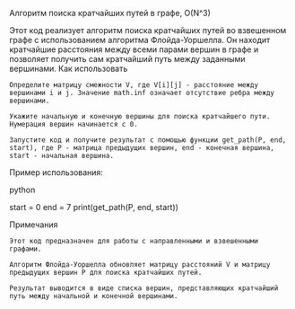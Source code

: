 Алгоритм поиска кратчайших путей в графе, O(N^3)

Этот код реализует алгоритм поиска кратчайших путей во взвешенном графе с использованием алгоритма Флойда-Уоршелла. Он находит кратчайшие расстояния между всеми парами вершин в графе и позволяет получить сам кратчайший путь между заданными вершинами.
Как использовать

    Определите матрицу смежности V, где V[i][j] - расстояние между вершинами i и j. Значение math.inf означает отсутствие ребра между вершинами.

    Укажите начальную и конечную вершины для поиска кратчайшего пути. Нумерация вершин начинается с 0.

    Запустите код и получите результат с помощью функции get_path(P, end, start), где P - матрица предыдущих вершин, end - конечная вершина, start - начальная вершина.

Пример использования:

python

start = 0
end = 7
print(get_path(P, end, start))

Примечания

    Этот код предназначен для работы с направленными и взвешенными графами.

    Алгоритм Флойда-Уоршелла обновляет матрицу расстояний V и матрицу предыдущих вершин P для поиска кратчайших путей.

    Результат выводится в виде списка вершин, представляющих кратчайший путь между начальной и конечной вершинами.